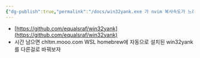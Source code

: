```yaml
---
{"dg-publish":true,"permalink":"/docs/win32yank.exe 가 nvim 복사속도가 느려지게 만드는 원인/","title":"win32yank.exe 가 nvim 복사속도가 느려지게 만드는 원인","tags":["시간남으면"]}
---
```


- [https://github.com/equalsraf/win32yank](https://github.com/equalsraf/win32yank)
- 시간 남으면 chltm.mooo.com WSL homebrew에 자동으로 설치된 win32yank를 다른걸로 바꿔보자
